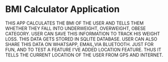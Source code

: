 # BMI Calculator Application
THIS APP CALCULATES THE BMI OF THE USER AND TELLS THEM WHETHER THEY FALL INTO UNDERWEIGHT, OVERWEIGHT, OBESE CATEGORY.
USER CAN SAVE THIS INFORMATION TO TRACK HIS WEIGHT LOSS. THIS DATA GETS STORED IN SQLITE DATABASE.
USER CAN ALSO SHARE THIS DATA ON WHATSAPP, EMAIL,VIA BLUETOOTH.
JUST FOR FUN, AND TO TEST A FEATURE I'VE ADDED LOCATION FEATURE. THUS IT TELLS THE CURRENT LOCATION OF THE USER FROM GPS AND INTERNET.
